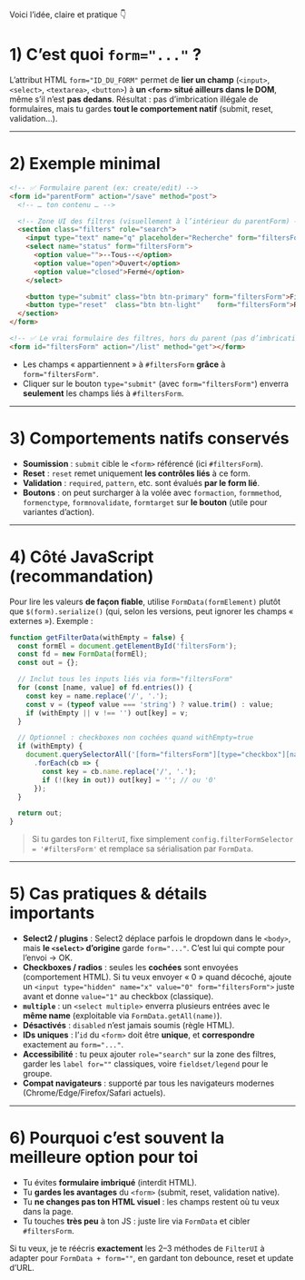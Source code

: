 Voici l’idée, claire et pratique 👇

# 1) C’est quoi `form="..."` ?

L’attribut HTML `form="ID_DU_FORM"` permet de **lier un champ** (`<input>`, `<select>`, `<textarea>`, `<button>`) à **un `<form>` situé ailleurs dans le DOM**, même s’il n’est **pas dedans**.
Résultat : pas d’imbrication illégale de formulaires, mais tu gardes **tout le comportement natif** (submit, reset, validation…).

---

# 2) Exemple minimal

```html
<!-- ✅ Formulaire parent (ex: create/edit) -->
<form id="parentForm" action="/save" method="post">
  <!-- … ton contenu … -->

  <!-- Zone UI des filtres (visuellement à l’intérieur du parentForm) -->
  <section class="filters" role="search">
    <input type="text" name="q" placeholder="Recherche" form="filtersForm">
    <select name="status" form="filtersForm">
      <option value="">--Tous--</option>
      <option value="open">Ouvert</option>
      <option value="closed">Fermé</option>
    </select>

    <button type="submit" class="btn btn-primary" form="filtersForm">Filtrer</button>
    <button type="reset"  class="btn btn-light"    form="filtersForm">Reset</button>
  </section>
</form>

<!-- ✅ Le vrai formulaire des filtres, hors du parent (pas d’imbrication) -->
<form id="filtersForm" action="/list" method="get"></form>
```

* Les champs « appartiennent » à `#filtersForm` **grâce** à `form="filtersForm"`.
* Cliquer sur le bouton `type="submit"` (avec `form="filtersForm"`) enverra **seulement** les champs liés à `#filtersForm`.

---

# 3) Comportements natifs conservés

* **Soumission** : `submit` cible le `<form>` référencé (ici `#filtersForm`).
* **Reset** : `reset` remet uniquement **les contrôles liés** à ce form.
* **Validation** : `required`, `pattern`, etc. sont évalués **par le form lié**.
* **Boutons** : on peut surcharger à la volée avec `formaction`, `formmethod`, `formenctype`, `formnovalidate`, `formtarget` sur **le bouton** (utile pour variantes d’action).

---

# 4) Côté JavaScript (recommandation)

Pour lire les valeurs **de façon fiable**, utilise `FormData(formElement)` plutôt que `$(form).serialize()` (qui, selon les versions, peut ignorer les champs « externes »). Exemple :

```js
function getFilterData(withEmpty = false) {
  const formEl = document.getElementById('filtersForm');
  const fd = new FormData(formEl);
  const out = {};

  // Inclut tous les inputs liés via form="filtersForm"
  for (const [name, value] of fd.entries()) {
    const key = name.replace('/', '.');
    const v = (typeof value === 'string') ? value.trim() : value;
    if (withEmpty || v !== '') out[key] = v;
  }

  // Optionnel : checkboxes non cochées quand withEmpty=true
  if (withEmpty) {
    document.querySelectorAll('[form="filtersForm"][type="checkbox"][name]')
      .forEach(cb => {
        const key = cb.name.replace('/', '.');
        if (!(key in out)) out[key] = ''; // ou '0'
      });
  }

  return out;
}
```

> Si tu gardes ton `FilterUI`, fixe simplement `config.filterFormSelector = '#filtersForm'` et remplace sa sérialisation par `FormData`.

---

# 5) Cas pratiques & détails importants

* **Select2 / plugins** : Select2 déplace parfois le dropdown dans le `<body>`, mais **le `<select>` d’origine** garde `form="..."`. C’est lui qui compte pour l’envoi → OK.
* **Checkboxes / radios** : seules les **cochées** sont envoyées (comportement HTML). Si tu veux envoyer « 0 » quand décoché, ajoute un `<input type="hidden" name="x" value="0" form="filtersForm">` juste avant et donne `value="1"` au checkbox (classique).
* **`multiple`** : un `<select multiple>` enverra plusieurs entrées avec le **même name** (exploitable via `FormData.getAll(name)`).
* **Désactivés** : `disabled` n’est jamais soumis (règle HTML).
* **IDs uniques** : l’`id` du `<form>` doit être **unique**, et **correspondre** exactement au `form="..."`.
* **Accessibilité** : tu peux ajouter `role="search"` sur la zone des filtres, garder les `label for=""` classiques, voire `fieldset/legend` pour le groupe.
* **Compat navigateurs** : supporté par tous les navigateurs modernes (Chrome/Edge/Firefox/Safari actuels).

---

# 6) Pourquoi c’est souvent la meilleure option pour toi

* Tu évites **formulaire imbriqué** (interdit HTML).
* Tu **gardes les avantages** du `<form>` (submit, reset, validation native).
* Tu **ne changes pas ton HTML visuel** : les champs restent où tu veux dans la page.
* Tu touches **très peu** à ton JS : juste lire via `FormData` et cibler `#filtersForm`.

Si tu veux, je te réécris **exactement** les 2–3 méthodes de `FilterUI` à adapter pour `FormData + form=""`, en gardant ton debounce, reset et update d’URL.
